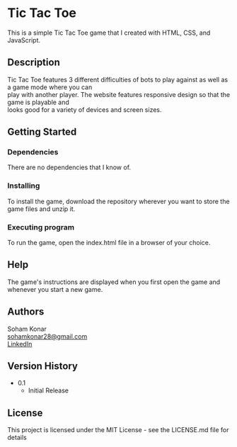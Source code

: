 <!--https://gist.github.com/DomPizzie/7a5ff55ffa9081f2de27c315f5018afc-->
# Tic Tac Toe

This is a simple Tic Tac Toe game that I created with HTML, CSS, and JavaScript.

## Description

Tic Tac Toe features 3 different difficulties of bots to play against as well as a game mode where you can \
play with another player. The website features responsive design so that the game is playable and \
looks good for a variety of devices and screen sizes.

## Getting Started

### Dependencies

There are no dependencies that I know of.

### Installing

To install the game, download the repository wherever you want to store the game files and unzip it.

### Executing program

To run the game, open the index.html file in a browser of your choice.

## Help

The game's instructions are displayed when you first open the game and whenever you start a new game.

## Authors

Soham Konar \
sohamkonar28@gmail.com \
[LinkedIn](https://www.linkedin.com/in/soham-konar-969967183/)

## Version History

* 0.1
    * Initial Release

## License

This project is licensed under the MIT License - see the LICENSE.md file for details
